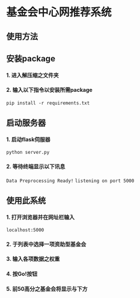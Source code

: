 # 基金会中心网推荐系统

## 使用方法

## 安装package
#### 1. 进入解压缩之文件夹
#### 2. 输入以下指令以安装所需package
`pip install -r requirements.txt`

## 启动服务器
#### 1. 启动flask伺服器
`python server.py`
#### 2. 等待终端显示以下讯息
`Data Preprocessing Ready!`
`listening on port 5000`

## 使用此系统
#### 1. 打开浏览器并在网址栏输入
`localhost:5000`
#### 2. 于列表中选择一项资助型基金会
#### 3. 输入各项数据之权重
#### 4. 按Go!按钮
#### 5. 前50高分之基金会将显示与下方
